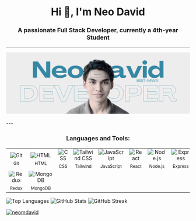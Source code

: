 <h1 align="center">Hi 👋, I'm Neo David</h1>
<h3 align="center">A passionate Full Stack Developer, currently a 4th-year Student</h3>

---
<p align="center">
  <img src="https://github.com/neomdavid/neomdavid/blob/main/GitHubHeader.png" alt="neomdavid" />
</p>
---

<h3 align="center">Languages and Tools:</h3>

<p align="left">
  <table>
    <tr>
      <td align="center">
        <img width="50" src="https://raw.githubusercontent.com/marwin1991/profile-technology-icons/refs/heads/main/icons/git.png" alt="Git" title="Git"/><br/>
        <sub>Git</sub>
      </td>
      <td align="center">
        <img width="50" src="https://raw.githubusercontent.com/marwin1991/profile-technology-icons/refs/heads/main/icons/html.png" alt="HTML" title="HTML"/><br/>
        <sub>HTML</sub>
      </td>
      <td align="center">
        <img width="50" src="https://raw.githubusercontent.com/marwin1991/profile-technology-icons/refs/heads/main/icons/css.png" alt="CSS" title="CSS"/><br/>
        <sub>CSS</sub>
      </td>
      <td align="center">
        <img width="50" src="https://raw.githubusercontent.com/marwin1991/profile-technology-icons/refs/heads/main/icons/tailwind_css.png" alt="Tailwind CSS" title="Tailwind CSS"/><br/>
        <sub>Tailwind</sub>
      </td>
      <td align="center">
        <img width="50" src="https://raw.githubusercontent.com/marwin1991/profile-technology-icons/refs/heads/main/icons/javascript.png" alt="JavaScript" title="JavaScript"/><br/>
        <sub>JavaScript</sub>
      </td>
      <td align="center">
        <img width="50" src="https://raw.githubusercontent.com/marwin1991/profile-technology-icons/refs/heads/main/icons/react.png" alt="React" title="React"/><br/>
        <sub>React</sub>
      </td>
      <td align="center">
        <img width="50" src="https://raw.githubusercontent.com/marwin1991/profile-technology-icons/refs/heads/main/icons/node_js.png" alt="Node.js" title="Node.js"/><br/>
        <sub>Node.js</sub>
      </td>
      <td align="center">
        <img width="50" src="https://raw.githubusercontent.com/marwin1991/profile-technology-icons/refs/heads/main/icons/express.png" alt="Express" title="Express"/><br/>
        <sub>Express</sub>
      </td>
    </tr>
    <tr>
      <td align="center">
        <img width="50" src="https://raw.githubusercontent.com/marwin1991/profile-technology-icons/refs/heads/main/icons/redux.png" alt="Redux" title="Redux"/><br/>
        <sub>Redux</sub>
      </td>
      <td align="center">
        <img width="50" src="https://raw.githubusercontent.com/marwin1991/profile-technology-icons/refs/heads/main/icons/mongodb.png" alt="MongoDB" title="MongoDB"/><br/>
        <sub>MongoDB</sub>
      </td>
    </tr>
  </table>
</p>

<p align="left">
  <img src="https://github-readme-stats.vercel.app/api/top-langs?username=neomdavid&show_icons=true&locale=en&layout=compact&theme=transparent" alt="Top Languages" height="150"/>
  <img src="https://github-readme-stats.vercel.app/api?username=neomdavid&show_icons=true&locale=en&theme=transparent" alt="GitHub Stats" height="150"/>
  <img src="https://github-readme-streak-stats.herokuapp.com/?user=neomdavid&theme=transparent" alt="GitHub Streak" height="150"/>
</p>




<p align="left">
  <a href="https://github.com/ryo-ma/github-profile-trophy">
    <img src="https://github-profile-trophy.vercel.app/?username=neomdavid&theme=juicyfresh" alt="neomdavid" />
  </a>
</p>

<!--START_SECTION:waka-->

<!--END_SECTION:waka-->

